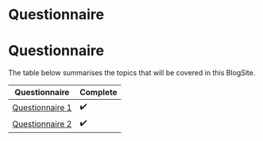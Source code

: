 # Questionnaire

# Questionnaire

The table below summarises the topics that will be covered in this BlogSite.

| Questionnaire | Complete |
| ------ | -------- |
| [Questionnaire 1](https://ashine-dissanayake.github.io/2023/05/21/q1.html) | ✔️ |
| [Questionnaire 2](https://ashine-dissanayake.github.io/2023/05/08/deployment.html) | ✔️ |
